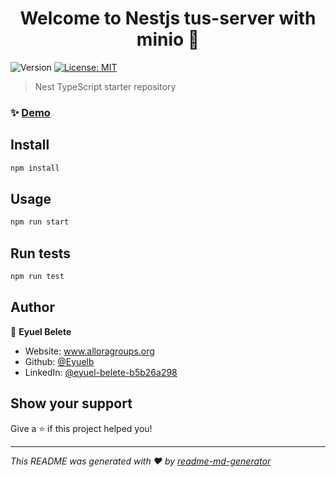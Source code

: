 <h1 align="center">Welcome to Nestjs tus-server with minio 👋</h1>
<p>
  <img alt="Version" src="https://img.shields.io/badge/version-1.0.0-blue.svg?cacheSeconds=2592000" />
  <a href="#" target="_blank">
    <img alt="License: MIT" src="https://img.shields.io/badge/License-MIT-yellow.svg" />
  </a>
</p>

> Nest TypeScript starter repository

### ✨ [Demo](http://localhost:3000/upload/files/)

## Install

```sh
npm install
```

## Usage

```sh
npm run start
```

## Run tests

```sh
npm run test
```

## Author

👤 **Eyuel Belete**

* Website: www.alloragroups.org
* Github: [@Eyuelb](https://github.com/Eyuelb)
* LinkedIn: [@eyuel-belete-b5b26a298](https://linkedin.com/in/eyuel-belete-b5b26a298)

## Show your support

Give a ⭐️ if this project helped you!

***
_This README was generated with ❤️ by [readme-md-generator](https://github.com/kefranabg/readme-md-generator)_